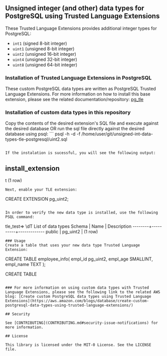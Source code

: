 ## Unsigned integer (and other) data types for PostgreSQL using Trusted Language Extensions

These Trusted Language Extensions provides additional integer types for PostgreSQL:

- `int1` (signed 8-bit integer)
- `uint1` (unsigned 8-bit integer)
- `uint2` (unsigned 16-bit integer)
- `uint4` (unsigned 32-bit integer)
- `uint8` (unsigned 64-bit integer)

### Installation of Trusted Language Extensions in PostgreSQL

These custom PostgreSQL data types are written as PostgreSQL Trusted Language Extensions. For more information on how to install this base extension, please see the related documentation/repository: 
   [pg_tle](https://github.com/aws/pg_tle) 

### Installation of custom data types in this repository

  Copy the contents of the desired extension's SQL file and execute against the desired database OR run the sql file directly against the desired database using psql: 
    ```
  psql -h <host> -d <mydatabase> -f /home/user/git/unsigned-int-data-types-tle-postgresql/uint2.sql
```

If the instalation is sucessful, you will see the following output: 

```
install_extension
-------------------
 t
(1 row)
```
Next, enable your TLE extension:

```
CREATE EXTENSION pg_uint2;
```

In order to verify the new data type is installed, use the following PSQL command: 

```
tle_test=> \dT
       List of data types
 Schema |   Name   | Description
--------+----------+-------------
 public | pg_uint2 |
(1 row)
```
### Usage
Create a table that uses your new data type Trusted Language Extension: 

```
CREATE TABLE employee_info(
empl_id pg_uint2,
empl_age SMALLINT,
empl_name TEXT
);

CREATE TABLE
```

### For more information on using custom data types with Trusted Language Extensions, please see the following link to the related AWS blog: [Create custom PostgreSQL data types using Trusted Language Extensions](https://aws.amazon.com/blogs/database/create-custom-postgresql-data-types-using-trusted-language-extensions/) 

## Security

See [CONTRIBUTING](CONTRIBUTING.md#security-issue-notifications) for more information.

## License

This library is licensed under the MIT-0 License. See the LICENSE file.

